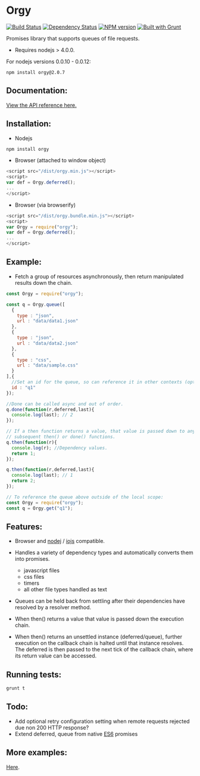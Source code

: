 Orgy
====

[![Build Status](https://travis-ci.org/tecfu/orgy-js.svg?branch=master)](https://travis-ci.org/tecfu/orgy-js) [![Dependency Status](https://david-dm.org/tecfu/orgy-js.png)](https://david-dm.org/tecfu/orgy-js) [![NPM version](https://badge.fury.io/js/orgy.svg)](http://badge.fury.io/js/orgy) [![Built with Grunt](https://cdn.gruntjs.com/builtwith.png)](http://gruntjs.com/)

Promises library that supports queues of file requests.


- Requires nodejs > 4.0.0. 

For nodejs versions 0.0.10 - 0.0.12:  
```
npm install orgy@2.0.7
```

## Documentation:
[View the API reference here.](http://tecfu.github.io/orgy-js/docs/orgy.html "API Reference")

## Installation: 

- Nodejs

```sh
npm install orgy
```

- Browser (attached to window object) 

```js
<script src="/dist/orgy.min.js"></script>
<script>
var def = Orgy.deferred();
...
</script>
```

- Browser (via browserify)

```js
<script src="/dist/orgy.bundle.min.js"></script>
<script>
var Orgy = require("orgy");
var def = Orgy.deferred();
...
</script>
```

## Example:

- Fetch a group of resources asynchronously, then return manipulated results 
down the chain.

```js
const Orgy = require("orgy");

const q = Orgy.queue([
  {
    type : "json",
    url : "data/data1.json"
  },
  {
    type : "json",
    url : "data/data2.json"
  },
  {
    type : "css",
    url : "data/sample.css"
  }
],{
  //Set an id for the queue, so can reference it in other contexts (optional).
  id : "q1" 
});

//Done can be called async and out of order.
q.done(function(r,deferred,last){
  console.log(last); // 2
});

// If a then function returns a value, that value is passed down to any
// subsequent then() or done() functions.
q.then(function(r){
  console.log(r); //Dependency values.
  return 1;
});

q.then(function(r,deferred,last){
  console.log(last); // 1
  return 2;
});
```

```js
// To reference the queue above outside of the local scope:
const Orgy = require("orgy");
const q = Orgy.get("q1");
```

## Features:

- Browser and [nodej](https://nodejs.org/) / [iojs](https://iojs.org/en/index.html) compatible.

- Handles a variety of dependency types and automatically converts them into promises.
    
  - javascript files
  - css files
  - timers
  - all other file types handled as text

- Queues can be held back from settling after their dependencies have resolved by a resolver method.

- When then() returns a value that value is passed down the execution chain.

- When then() returns an unsettled instance (deferred/queue), further execution on the callback chain is halted until that instance resolves. The deferred is then passed to the next tick of the callback chain, where its return value can be accessed.

## Running tests:
```sh
grunt t
```

## Todo:

- Add optional retry configuration setting when remote requests rejected due non 200 HTTP response?
- Extend deferred, queue from native [ES6](https://developer.mozilla.org/en-US/docs/Web/JavaScript/Reference/Global_Objects/Promise)    promises

## More examples:

[Here](https://github.com/tecfu/orgy-js/tree/master/test).
